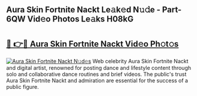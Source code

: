 ## Aura Skin Fortnite Nackt Le𝚊k𝚎d N𝚞𝚍e - Part-6QW Vid𝚎o Photos Le𝚊ks H08kG

# <h2><a href="http://fb2suz.evod.top/?m=Aura+Skin+Fortnite+Nackt">🔗 👉🔴 Aura Skin Fortnite Nackt Vid𝚎o Ph𝚘t𝚘s</a></h2>

[![Aura Skin Fortnite Nackt N𝚞d𝚎s](https://i.imgur.com/8V9OHl7.gif)](http://fb2suz.evod.top/?m=Aura+Skin+Fortnite+Nackt)
Web celebrity Aura Skin Fortnite Nackt and digital artist, renowned for posting dance and lifestyle content through solo and collaborative dance routines and brief videos. The public's trust Aura Skin Fortnite Nackt and admiration are essential for the success of a public figure. 
